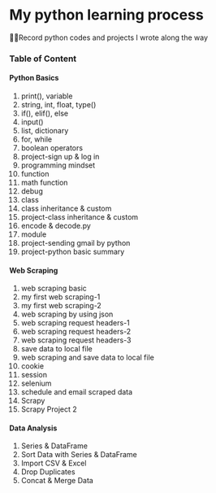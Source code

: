 # My python learning process
:woman_technologist:Record python codes and projects I wrote along the way

### Table of Content

#### Python Basics
1. print(), variable
2. string, int, float, type()
3. if(), elif(), else
4. input()
5. list, dictionary
6. for, while
7. boolean operators
8. project-sign up & log in
9. programming mindset
10. function
11. math function
12. debug
13. class
14. class inheritance & custom
15. project-class inheritance & custom
16. encode & decode.py
17. module
18. project-sending gmail by python
19. project-python basic summary

#### Web Scraping
1. web scraping basic
2. my first web scraping-1
3. my first web scraping-2
4. web scraping by using json
5. web scraping request headers-1
6. web scraping request headers-2
7. web scraping request headers-3
8. save data to local file
9. web scraping and save data to local file
10. cookie
11. session
12. selenium
13. schedule and email scraped data
14. Scrapy
15. Scrapy Project 2

#### Data Analysis
1. Series & DataFrame
2. Sort Data with Series & DataFrame
3. Import CSV & Excel
4. Drop Duplicates
5. Concat & Merge Data
